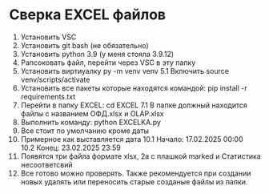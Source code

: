 # **Сверка EXCEL файлов**
1. Установить VSC
2. Установить git bash (не обязательно)
3. Установить python 3.9 (у меня стояла 3.9.12)
4. Рапсоковать файл, перейти через VSC в эту папку
5. Установить виртиуалку py -m venv venv
5.1 Включить source venv/scripts/activate
6. Установить все пакеты которые находятся командой: pip install -r requirements.txt
7. Перейти в папку EXCEL: cd EXCEL
7.1 В папке должный находится файлы с названием ОФД.xlsx и OLAP.xlsx
8. Выполнить команду: python EXCELKA.py
9. Все стоит по умолчанию кроме даты
10. Примерное как выставляется дата
10.1 Начало: 17.02.2025 00:00  
10.2 Конец: 23.02.2025 23:59
12. Появятся три файла формате xlsx, 2а с плашкой marked и Статистика несоответсвий
13. Все готово можно проверять. Также рекомендуется при создании новых удалять или переносить старые созданые файлы из папки.